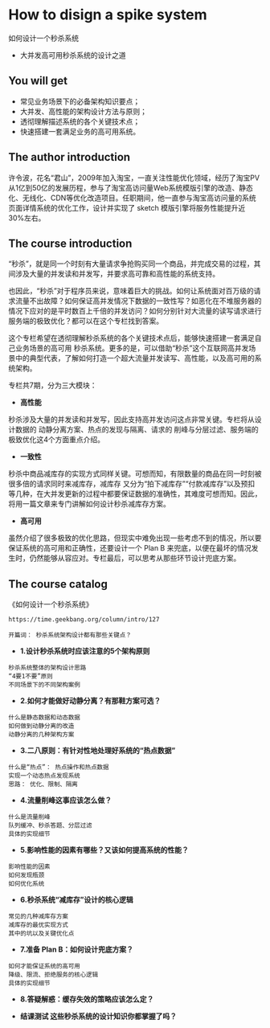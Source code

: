# How to disign a spike system

如何设计一个秒杀系统

+ 大并发高可用秒杀系统的设计之道

## You will get 

+ 常见业务场景下的必备架构知识要点；
+ 大并发、高性能的架构设计方法与原则；
+ 透彻理解描述系统的各个关键技术点；
+ 快速搭建一套满足业务的高可用系统。


## The author introduction

许令波，花名“君山”，2009年加入淘宝，一直关注性能优化领域，经历了淘宝PV从1亿到50亿的发展历程，参与了淘宝高访问量Web系统模版引擎的改造、静态化、无线化、CDN等优化改造项目。任职期间，他一直参与淘宝高访问量的系统页面详情系统的优化工作，设计并实现了 sketch 模版引擎将服务性能提升近 30%左右。

## The course introduction

“秒杀”，就是同一个时刻有大量请求争抢购买同一个商品，并完成交易的过程，其间涉及大量的并发读和并发写，并要求高可靠和高性能的系统支持。

也因此，“秒杀”对于程序员来说，意味着巨大的挑战。如何让系统面对百万级的请求流量不出故障？如何保证高并发情况下数据的一致性写？如恶化在不堆服务器的情况下应对的是平时数百上千倍的并发访问？如何分别针对大流量的读写请求进行服务端的极致优化？都可以在这个专栏找到答案。

这个专栏希望在透彻理解秒杀系统的各个关键技术点后，能够快速搭建一套满足自己业务场景的高可用 秒杀系统。更多的是，可以借助“秒杀”这个互联网高并发场景中的典型代表，了解如何打造一个超大流量并发读写、高性能，以及高可用的系统架构。

专栏共7期，分为三大模块：

+ **高性能**

秒杀涉及大量的并发读和并发写，因此支持高并发访问这点非常关键。专栏将从设计数据的 动静分离方案、热点的发现与隔离、请求的 削峰与分层过滤、服务端的极致优化这4个方面重点介绍。

+ **一致性**

秒杀中商品减库存的实现方式同样关键。可想而知，有限数量的商品在同一时刻被很多倍的请求同时来减库存，减库存 又分为“拍下减库存”“付款减库存”以及预扣等几种，在大并发更新的过程中都要保证数据的准确性，其难度可想而知。因此， 将用一篇文章来专门讲解如何设计秒杀减库存方案。

+ **高可用**

虽然介绍了很多极致的优化思路，但现实中难免出现一些考虑不到的情况，所以要保证系统的高可用和正确性，还要设计一个 Plan B 来兜底，以便在最坏的情况发生时，仍然能够从容应对。专栏最后，可以思考从那些环节设计兜底方案。

## The course catalog

《如何设计一个秒杀系统》

```
https://time.geekbang.org/column/intro/127
```

```
开篇词： 秒杀系统架构设计都有那些关键点？

```

+ **1.设计秒杀系统时应该注意的5个架构原则**
```
秒杀系统整体的架构设计思路
“4要1不要”原则
不同场景下的不同架构案例
```

+ **2.如何才能做好动静分离？有那鞋方案可选？**
```
什么是静态数据和动态数据
如何做到动静分离的改造
动静分离的几种架构方案
```

+ **3.二八原则：有针对性地处理好系统的“热点数据”**
```
什么是“热点”： 热点操作和热点数据
实现一个动态热点发现系统
思路： 优化、限制、隔离
```

+ **4.流量削峰这事应该怎么做？**
```
什么是流量削峰
队列缓冲、秒杀答题、分层过滤
具体的实现细节
```

+ **5.影响性能的因素有哪些？又该如何提高系统的性能？**
```
影响性能的因素
如何发现瓶颈
如何优化系统
```

+ **6.秒杀系统“减库存”设计的核心逻辑**
```
常见的几种减库存方案
减库存的最优实现方式
其中的坑以及关键优化点
```

+ **7.准备 Plan B：如何设计兜底方案？**
```
如何才能保证系统的高可用
降级、限流、拒绝服务的核心逻辑
具体的实现细节
```

+ **8.答疑解惑：缓存失效的策略应该怎么定？**

+ **结课测试  这些秒杀系统的设计知识你都掌握了吗？**





